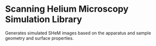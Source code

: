 # Scanning Helium Microscopy Simulation Library

Generates simulated SHeM images based on the apparatus and sample geometry and surface properties.
